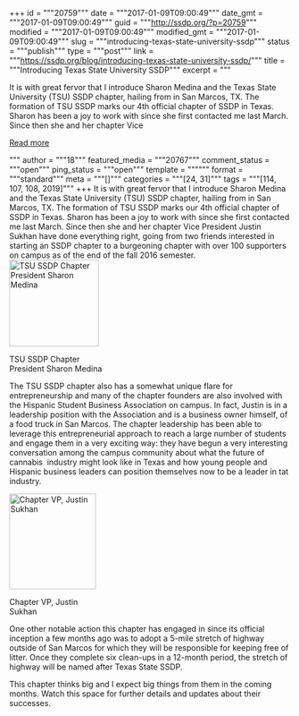 +++
id = """20759"""
date = """2017-01-09T09:00:49"""
date_gmt = """2017-01-09T09:00:49"""
guid = """http://ssdp.org/?p=20759"""
modified = """2017-01-09T09:00:49"""
modified_gmt = """2017-01-09T09:00:49"""
slug = """introducing-texas-state-university-ssdp"""
status = """publish"""
type = """post"""
link = """https://ssdp.org/blog/introducing-texas-state-university-ssdp/"""
title = """Introducing Texas State University SSDP"""
excerpt = """<p>It is with great fervor that I introduce Sharon Medina and the Texas State University (TSU) SSDP chapter, hailing from in San Marcos, TX. The formation of TSU SSDP marks our 4th official chapter of SSDP in Texas. Sharon has been a joy to work with since she first contacted me last March. Since then she and her chapter Vice</p>
<div class="h10"></div>
<p><a class="more-link2 flat" href="https://ssdp.org/blog/introducing-texas-state-university-ssdp/">Read more</a></p>
"""
author = """18"""
featured_media = """20767"""
comment_status = """open"""
ping_status = """open"""
template = """"""
format = """standard"""
meta = """[]"""
categories = """[24, 31]"""
tags = """[114, 107, 108, 2019]"""
+++
It is with great fervor that I introduce Sharon Medina and the Texas State University (TSU) SSDP chapter, hailing from in San Marcos, TX. The formation of TSU SSDP marks our 4th official chapter of SSDP in Texas. Sharon has been a joy to work with since she first contacted me last March. Since then she and her chapter Vice President Justin Sukhan have done everything right, going from two friends interested in starting an SSDP chapter to a burgeoning chapter with over 100 supporters on campus as of the end of the fall 2016 semester.

<div id="attachment_20766" style="width: 170px" class="wp-caption alignleft"><img class=" wp-image-20766" src="http://ssdp.org/assets/sharon-300x300.jpg" alt="TSU SSDP Chapter President Sharon Medina" width="160" height="155" /><p class="wp-caption-text">TSU SSDP Chapter President Sharon Medina</p></div>

<span style="font-weight: 400;">The TSU SSDP chapter also has a somewhat unique flare for entrepreneurship and many of the chapter founders are also involved with the Hispanic Student Business Association on campus. In fact, Justin is in a leadership position with the Association and is a business owner himself, of a food truck in San Marcos. The chapter leadership has been able to leverage this entrepreneurial approach to reach a large number of students and engage them in a very exciting way: they have begun a very interesting conversation among the campus community about what the future of cannabis  industry might look like in Texas and how young people and Hispanic business leaders can position themselves now to be a leader in tat industry.</span>

<div id="attachment_20767" style="width: 165px" class="wp-caption alignright"><a href="/assets/justin1.jpg"><img class=" wp-image-20767" src="http://ssdp.org/assets/justin1-169x300.jpg" alt="Chapter VP, Justin Sukhan" width="155" height="171" /></a><p class="wp-caption-text">Chapter VP, Justin Sukhan</p></div>

One other notable action this chapter has engaged in since its official inception a few months ago was to adopt a 5-mile stretch of highway outside of San Marcos for which they will be responsible for keeping free of litter. Once they complete six clean-ups in a 12-month period, the stretch of highway will be named after Texas State SSDP.

<span style="font-weight: 400;">This chapter thinks big and I expect big things from them in the coming months. Watch this space for further details and updates about their successes.</span>

&nbsp;
